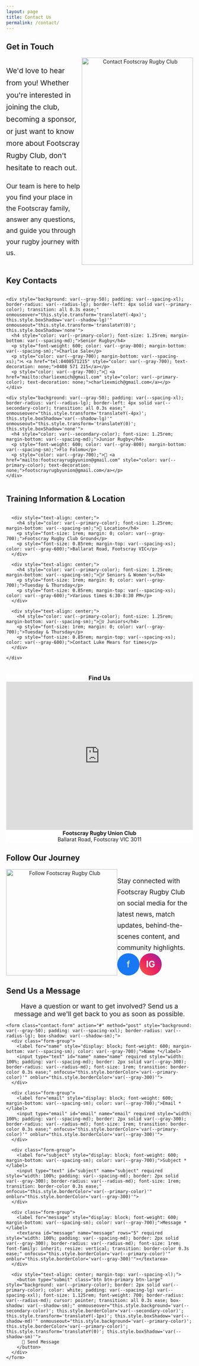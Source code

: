 ```yaml
---
layout: page
title: Contact Us
permalink: /contact/
---
```


<div class="content-section">
  <h2>Get in Touch</h2>
  <div style="display: grid; grid-template-columns: 1fr 300px; gap: var(--spacing-xl); align-items: center; margin: var(--spacing-xl) 0;">
    <div>
      <p style="font-size: 1.2rem; line-height: 1.7; color: var(--gray-700);">
        We'd love to hear from you! Whether you're interested in joining the club, becoming a sponsor, or just want to know more about Footscray Rugby Club, don't hesitate to reach out.
      </p>
      <p style="font-size: 1.1rem; line-height: 1.7; color: var(--gray-700); margin-top: var(--spacing-lg);">
        Our team is here to help you find your place in the Footscray family, answer any questions, and guide you through your rugby journey with us.
      </p>
    </div>
    <div style="text-align: center;">
      <img src="/assets/images/carousel/494676524_1206316871287007_1009948140509832401_n.jpg" alt="Contact Footscray Rugby Club" style="width: 100%; border-radius: var(--radius-lg); box-shadow: var(--shadow-md);">
    </div>
  </div>
</div>

<div class="content-section">
  <h2>Key Contacts</h2>
  <div style="display: grid; grid-template-columns: repeat(auto-fit, minmax(280px, 1fr)); gap: var(--spacing-xl); margin: var(--spacing-xl) 0;">
    
    <div style="background: var(--gray-50); padding: var(--spacing-xl); border-radius: var(--radius-lg); border-left: 4px solid var(--primary-color); transition: all 0.3s ease;" onmouseover="this.style.transform='translateY(-4px)'; this.style.boxShadow='var(--shadow-lg)'" onmouseout="this.style.transform='translateY(0)'; this.style.boxShadow='none'">
      <h4 style="color: var(--primary-color); font-size: 1.25rem; margin-bottom: var(--spacing-md);">Senior Rugby</h4>
      <p style="font-weight: 600; color: var(--gray-800); margin-bottom: var(--spacing-sm);">Charlie Sale</p>
      <p style="color: var(--gray-700); margin-bottom: var(--spacing-xs);">📞 <a href="tel:0408571215" style="color: var(--gray-700); text-decoration: none;">0408 571 215</a></p>
      <p style="color: var(--gray-700);">📧 <a href="mailto:charliexmich@gmail.com" style="color: var(--primary-color); text-decoration: none;">charliexmich@gmail.com</a></p>
    </div>

    <div style="background: var(--gray-50); padding: var(--spacing-xl); border-radius: var(--radius-lg); border-left: 4px solid var(--secondary-color); transition: all 0.3s ease;" onmouseover="this.style.transform='translateY(-4px)'; this.style.boxShadow='var(--shadow-lg)'" onmouseout="this.style.transform='translateY(0)'; this.style.boxShadow='none'">
      <h4 style="color: var(--secondary-color); font-size: 1.25rem; margin-bottom: var(--spacing-md);">Junior Rugby</h4>
      <p style="font-weight: 600; color: var(--gray-800); margin-bottom: var(--spacing-sm);">Flo Folomu</p>
      <p style="color: var(--gray-700);">📧 <a href="mailto:footscrayrugbyunion@gmail.com" style="color: var(--primary-color); text-decoration: none;">footscrayrugbyunion@gmail.com</a></p>
    </div>

  </div>
</div>

<div class="content-section">
  <h2>Training Information & Location</h2>
  <div style="background: var(--gray-50); border: 1px solid var(--gray-200); color: var(--gray-800); padding: var(--spacing-xl); border-radius: var(--radius-lg); margin-bottom: var(--spacing-xl);">
    <div style="display: grid; grid-template-columns: repeat(auto-fit, minmax(200px, 1fr)); gap: var(--spacing-lg);">
      
      <div style="text-align: center;">
        <h4 style="color: var(--primary-color); font-size: 1.25rem; margin-bottom: var(--spacing-sm);">📍 Location</h4>
        <p style="font-size: 1rem; margin: 0; color: var(--gray-700);">Footscray Rugby Club Ground</p>
        <p style="font-size: 0.85rem; margin-top: var(--spacing-xs); color: var(--gray-600);">Ballarat Road, Footscray VIC</p>
      </div>

      <div style="text-align: center;">
        <h4 style="color: var(--primary-color); font-size: 1.25rem; margin-bottom: var(--spacing-sm);">🏃‍♂️ Seniors & Women's</h4>
        <p style="font-size: 1rem; margin: 0; color: var(--gray-700);">Tuesday & Thursday</p>
        <p style="font-size: 0.85rem; margin-top: var(--spacing-xs); color: var(--gray-600);">Various times 6:30-8:30 PM</p>
      </div>

      <div style="text-align: center;">
        <h4 style="color: var(--primary-color); font-size: 1.25rem; margin-bottom: var(--spacing-sm);">🏃‍♀️ Juniors</h4>
        <p style="font-size: 1rem; margin: 0; color: var(--gray-700);">Tuesday & Thursday</p>
        <p style="font-size: 0.85rem; margin-top: var(--spacing-xs); color: var(--gray-600);">Contact Luke Mears for times</p>
      </div>

    </div>
  </div>
  
  <div style="background: white; padding: var(--spacing-xl); border-radius: var(--radius-lg); box-shadow: var(--shadow-md);">
    <h3 style="text-align: center; color: var(--primary-color); margin-bottom: var(--spacing-lg);">Find Us</h3>
    <div style="border-radius: var(--radius-lg); overflow: hidden; box-shadow: var(--shadow-sm);">
      <iframe src="https://www.google.com/maps/embed?pb=!1m18!1m12!1m3!1d3152.938894719032!2d144.89726877633868!3d-37.79147177198114!2m3!1f0!2f0!3f0!3m2!1i1024!2i768!4f13.1!3m3!1m2!1s0x6ad65d00443b21d9%3A0x8acbe804c881c223!2sFootscray%20Rugby%20Union%20Club!5e0!3m2!1sen!2sau!4v1749828091944!5m2!1sen!2sau" 
              width="100%" 
              height="400" 
              style="border:0;" 
              allowfullscreen="" 
              loading="lazy" 
              referrerpolicy="no-referrer-when-downgrade">
      </iframe>
    </div>
    <p style="text-align: center; color: var(--gray-600); font-size: 0.9rem; margin-top: var(--spacing-md);">
      <strong>Footscray Rugby Union Club</strong><br>
      Ballarat Road, Footscray VIC 3011
    </p>
  </div>
</div>

<div class="content-section">
  <h2>Follow Our Journey</h2>
  <div style="display: grid; grid-template-columns: 300px 1fr; gap: var(--spacing-xl); align-items: center;">
    <div style="text-align: center;">
      <img src="/assets/images/carousel/505461008_1231421018776592_5447673438633555140_n.jpg" alt="Follow Footscray Rugby Club" style="width: 100%; border-radius: var(--radius-lg); box-shadow: var(--shadow-md);">
    </div>
    <div>
      <p style="font-size: 1.1rem; line-height: 1.7; color: var(--gray-700); margin-bottom: var(--spacing-lg);">
        Stay connected with Footscray Rugby Club on social media for the latest news, match updates, behind-the-scenes content, and community highlights.
      </p>
      <div style="display: flex; gap: var(--spacing-lg); align-items: center; flex-wrap: wrap;">
        <a href="https://www.facebook.com/footscrayrugby/" target="_blank" style="display: flex; align-items: center; justify-content: center; width: 60px; height: 60px; background: #1877F2; color: white; border-radius: 50%; text-decoration: none; font-size: 1.5rem; transition: all 0.3s ease; box-shadow: var(--shadow-sm);" onmouseover="this.style.transform='translateY(-2px)'; this.style.boxShadow='var(--shadow-md)'" onmouseout="this.style.transform='translateY(0)'; this.style.boxShadow='var(--shadow-sm)'" title="Follow us on Facebook">
          f
        </a>
        <a href="https://www.instagram.com/footscrayrugbyclub/" target="_blank" style="display: flex; align-items: center; justify-content: center; width: 60px; height: 60px; background: linear-gradient(45deg, #F56040, #E91E63, #8E24AA); color: white; border-radius: 50%; text-decoration: none; font-size: 1.5rem; font-weight: bold; transition: all 0.3s ease; box-shadow: var(--shadow-sm);" onmouseover="this.style.transform='translateY(-2px)'; this.style.boxShadow='var(--shadow-md)'" onmouseout="this.style.transform='translateY(0)'; this.style.boxShadow='var(--shadow-sm)'" title="Follow us on Instagram">
          IG
        </a>
      </div>
    </div>
  </div>
</div>

<div class="content-section">
  <h2>Send Us a Message</h2>
  <div style="max-width: 600px; margin: 0 auto;">
    <p style="text-align: center; font-size: 1.1rem; color: var(--gray-700); margin-bottom: var(--spacing-xl);">
      Have a question or want to get involved? Send us a message and we'll get back to you as soon as possible.
    </p>
    
    <form class="contact-form" action="#" method="post" style="background: var(--gray-50); padding: var(--spacing-xxl); border-radius: var(--radius-lg); box-shadow: var(--shadow-sm);">
      <div class="form-group">
        <label for="name" style="display: block; font-weight: 600; margin-bottom: var(--spacing-sm); color: var(--gray-700);">Name *</label>
        <input type="text" id="name" name="name" required style="width: 100%; padding: var(--spacing-md); border: 2px solid var(--gray-300); border-radius: var(--radius-md); font-size: 1rem; transition: border-color 0.3s ease;" onfocus="this.style.borderColor='var(--primary-color)'" onblur="this.style.borderColor='var(--gray-300)'">
      </div>
      
      <div class="form-group">
        <label for="email" style="display: block; font-weight: 600; margin-bottom: var(--spacing-sm); color: var(--gray-700);">Email *</label>
        <input type="email" id="email" name="email" required style="width: 100%; padding: var(--spacing-md); border: 2px solid var(--gray-300); border-radius: var(--radius-md); font-size: 1rem; transition: border-color 0.3s ease;" onfocus="this.style.borderColor='var(--primary-color)'" onblur="this.style.borderColor='var(--gray-300)'">
      </div>
      
      <div class="form-group">
        <label for="subject" style="display: block; font-weight: 600; margin-bottom: var(--spacing-sm); color: var(--gray-700);">Subject *</label>
        <input type="text" id="subject" name="subject" required style="width: 100%; padding: var(--spacing-md); border: 2px solid var(--gray-300); border-radius: var(--radius-md); font-size: 1rem; transition: border-color 0.3s ease;" onfocus="this.style.borderColor='var(--primary-color)'" onblur="this.style.borderColor='var(--gray-300)'">
      </div>
      
      <div class="form-group">
        <label for="message" style="display: block; font-weight: 600; margin-bottom: var(--spacing-sm); color: var(--gray-700);">Message *</label>
        <textarea id="message" name="message" rows="5" required style="width: 100%; padding: var(--spacing-md); border: 2px solid var(--gray-300); border-radius: var(--radius-md); font-size: 1rem; font-family: inherit; resize: vertical; transition: border-color 0.3s ease;" onfocus="this.style.borderColor='var(--primary-color)'" onblur="this.style.borderColor='var(--gray-300)'"></textarea>
      </div>
      
      <div style="text-align: center; margin-top: var(--spacing-xl);">
        <button type="submit" class="btn btn-primary btn-large" style="background: var(--primary-color); border: 2px solid var(--primary-color); color: white; padding: var(--spacing-lg) var(--spacing-xxl); font-size: 1.125rem; font-weight: 700; border-radius: var(--radius-md); cursor: pointer; transition: all 0.3s ease; box-shadow: var(--shadow-sm);" onmouseover="this.style.background='var(--secondary-color)'; this.style.borderColor='var(--secondary-color)'; this.style.transform='translateY(-1px)'; this.style.boxShadow='var(--shadow-md)'" onmouseout="this.style.background='var(--primary-color)'; this.style.borderColor='var(--primary-color)'; this.style.transform='translateY(0)'; this.style.boxShadow='var(--shadow-sm)'">
          📧 Send Message
        </button>
      </div>
    </form>
  </div>
</div>